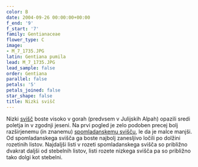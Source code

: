```yaml
---
color: B
date: 2004-09-26 00:00:00+00:00
f_end: '9'
f_start: '7'
family: Gentianaceae
flower_type: C
image:
- M_7_1735.JPG
latin: Gentiana pumila
lead: M_7_1735.JPG
lead_sample: false
order: Gentiana
parallel: false
petals: '5'
petals_joined: false
star_shape: false
title: Nizki svišč
---
```

Nizki [svišč](../../genus/gentiana/) boste visoko v gorah (predvsem v Julijskih Alpah) opazili sredi poletja in v zgodnji jeseni. Na prvi pogled je zelo podoben precej bolj razširjenemu (in znanemu) [spomladanskemu svišču](../../gentianavernassp.verna/spomladanski-sviš&#269;/), le da je malce manjši. Od spomladanskega svišča ga boste najbolj zanesljivo ločili po dolžini rozetinih listov. Najdaljši listi v rozeti spomladanskega svišča so približno dvakrat daljši od stebelnih listov, listi rozete nizkega svišča pa so približno tako dolgi kot stebelni.
